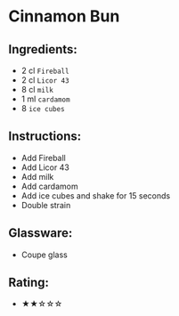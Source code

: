 # Cinnamon Bun

## Ingredients:
- 2 cl `Fireball`
- 2 cl `Licor 43`
- 8 cl `milk`
- 1 ml `cardamom`
- 8 `ice cubes`

## Instructions:
- Add Fireball
- Add Licor 43
- Add milk
- Add cardamom
- Add ice cubes and shake for 15 seconds
- Double strain

## Glassware:
- Coupe glass

## Rating:
- ★★☆☆☆